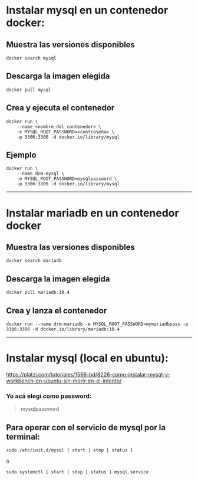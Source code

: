 # Instalar mysql en un contenedor docker:

## Muestra las versiones disponibles
    docker search mysql 

## Descarga la imagen elegida
    docker pull mysql

## Crea y ejecuta el contenedor
    docker run \
        --name <nombre_del_contenedor> \
        -e MYSQL_ROOT_PASSWORD=<contraseña> \
        -p 3306:3306 -d docker.io/library/mysql

## Ejemplo
    docker run \
        --name drm-mysql \
        -e MYSQL_ROOT_PASSWORD=mysqlpassword \
        -p 3306:3306 -d docker.io/library/mysql

------------------------------------------------

# Instalar mariadb en un contenedor docker

## Muestra las versiones disponibles
    docker search mariadb 

## Descarga la imagen elegida
    docker pull mariadb:10.4

## Crea y lanza el contenedor
    docker run --name drm-mariadb -e MYSQL_ROOT_PASSWORD=mymariadbpass -p 3306:3306 -d docker.io/library/mariadb:10.4 

------------------------------------------------

# Instalar mysql (local en ubuntu):
https://platzi.com/tutoriales/1566-bd/8226-como-instalar-mysql-y-workbench-en-ubuntu-sin-morir-en-el-intento/

### Yo acá elegí como password:
> mysqlpassword

## Para operar con el servicio de mysql por la terminal:
    sudo /etc/init.d/mysql [ start | stop | status ]

ó

    sudo systemctl [ start | stop | status ] mysql.service
